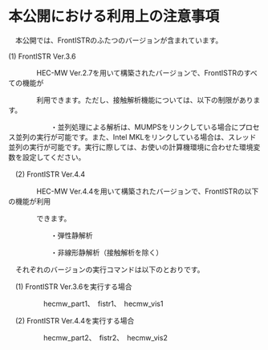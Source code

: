 # 本公開における利用上の注意事項

　本公開では、FrontISTRのふたつのバージョンが含まれています。

\(1) FrontISTR Ver.3.6

　　　　HEC-MW
Ver.2.7を用いて構築されたバージョンで、FrontISTRのすべての機能が

　　　　利用できます。ただし、接触解析機能については、以下の制限があります。

　　　　　　・並列処理による解析は、MUMPSをリンクしている場合にプロセス並列の実行が可能です。また、Intel
MKLをリンクしている場合は、スレッド並列の実行が可能です。実行に際しては、お使いの計算機環境に合わせた環境変数を設定してください。

　(2) FrontISTR Ver.4.4

　　　　HEC-MW
Ver.4.4を用いて構築されたバージョンで、FrontISTRの以下の機能が利用

　　　　できます。

　　　　　　・弾性静解析

　　　　　　・非線形静解析（接触解析を除く）

　それぞれのバージョンの実行コマンドは以下のとおりです。

　(1) FrontISTR Ver.3.6を実行する場合

　　　　　hecmw\_part1、　fistr1、　hecmw\_vis1

　(2) FrontISTR Ver.4.4を実行する場合

　　　　　hecmw\_part2、　fistr2、　hecmw\_vis2
